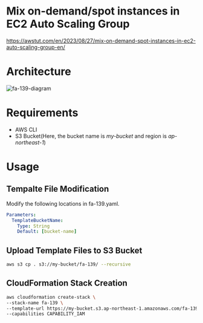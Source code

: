 # Mix on-demand/spot instances in EC2 Auto Scaling Group

https://awstut.com/en/2023/08/27/mix-on-demand-spot-instances-in-ec2-auto-scaling-group-en/

# Architecture

![fa-139-diagram](https://github.com/awstut-an-r/awstut-fa/assets/84276199/4ed7b23d-0299-40b3-a0aa-01bad6abc862)

# Requirements

* AWS CLI
* S3 Bucket(Here, the bucket name is *my-bucket* and region is *ap-northeast-1*)

# Usage

## Tempalte File Modification

Modify the following locations in fa-139.yaml.

```yaml
Parameters:
  TemplateBucketName:
    Type: String
    Default: [bucket-name]
```

## Upload  Template Files to S3 Bucket

```bash
aws s3 cp . s3://my-bucket/fa-139/ --recursive
```

## CloudFormation Stack Creation

```bash
aws cloudformation create-stack \
--stack-name fa-139 \
--template-url https://my-bucket.s3.ap-northeast-1.amazonaws.com/fa-139/fa-139.yaml \
--capabilities CAPABILITY_IAM
```
